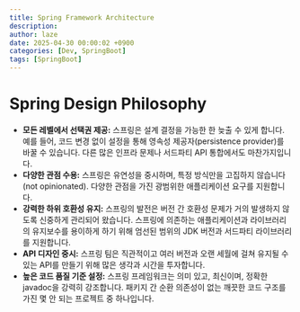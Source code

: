 ```yaml
---
title: Spring Framework Architecture
description: 
author: laze
date: 2025-04-30 00:00:02 +0900
categories: [Dev, SpringBoot]
tags: [SpringBoot]
---
```

# Spring Design Philosophy

- **모든 레벨에서 선택권 제공:**  스프링은 설계 결정을 가능한 한 늦출 수 있게 합니다. 예를 들어, 코드 변경 없이 설정을 통해 영속성 제공자(persistence provider)를 바꿀 수 있습니다. 다른 많은 인프라 문제나 서드파티 API 통합에서도 마찬가지입니다.
- **다양한 관점 수용:**  스프링은 유연성을 중시하며, 특정 방식만을 고집하지 않습니다(not opinionated). 다양한 관점을 가진 광범위한 애플리케이션 요구를 지원합니다.
- **강력한 하위 호환성 유지:**  스프링의 발전은 버전 간 호환성 문제가 거의 발생하지 않도록 신중하게 관리되어 왔습니다. 스프링에 의존하는 애플리케이션과 라이브러리의 유지보수를 용이하게 하기 위해 엄선된 범위의 JDK 버전과 서드파티 라이브러리를 지원합니다.
- **API 디자인 중시:**  스프링 팀은 직관적이고 여러 버전과 오랜 세월에 걸쳐 유지될 수 있는 API를 만들기 위해 많은 생각과 시간을 투자합니다.
- **높은 코드 품질 기준 설정:**  스프링 프레임워크는 의미 있고, 최신이며, 정확한 javadoc을 강력히 강조합니다. 패키지 간 순환 의존성이 없는 깨끗한 코드 구조를 가진 몇 안 되는 프로젝트 중 하나입니다.
